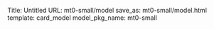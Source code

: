 Title: Untitled
URL: mt0-small/model
save_as: mt0-small/model.html
template: card_model
model_pkg_name: mt0-small

